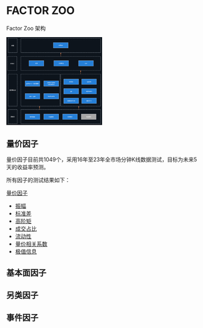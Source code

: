 # FACTOR ZOO

Factor Zoo 架构
<br>
<div align="left">
	<img src="factorzoo架构.png"  width="50%" alt="factorzoo架构">
</div>

## 量价因子

量价因子目前共1049个，采用16年至23年全市场分钟K线数据测试，目标为未来5天的收益率预测。

所有因子的测试结果如下：

[量价因子](https://github.com/chaosquant2022/ML-Quant/tree/main/factor_zoo/runs.md)

- [振幅](https://github.com/chaosquant2022/ML-Quant/tree/main/factor_zoo/runs_amplitude.md)
- [标准差](https://github.com/chaosquant2022/ML-Quant/tree/main/factor_zoo/runs_std.md)
- [高阶矩](https://github.com/chaosquant2022/ML-Quant/tree/main/factor_zoo/runs_higher_moment.md)
- [成交占比](https://github.com/chaosquant2022/ML-Quant/tree/main/factor_zoo/runs_turnover.md)
- [流动性](https://github.com/chaosquant2022/ML-Quant/tree/main/factor_zoo/runs_liquidity.md)
- [量价相关系数](https://github.com/chaosquant2022/ML-Quant/tree/main/factor_zoo/runs_corr.md)
- [极值信息](https://github.com/chaosquant2022/ML-Quant/tree/main/factor_zoo/runs_idx.md)

## 基本面因子


## 另类因子


## 事件因子








